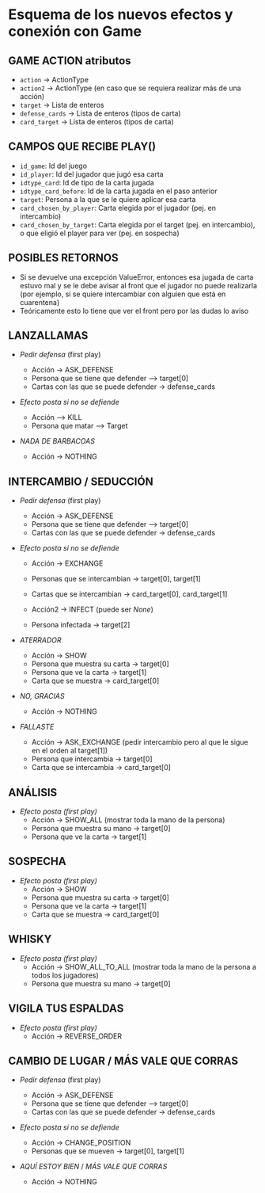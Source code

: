 # Esquema de los nuevos efectos y conexión con Game

## **GAME ACTION atributos**

- `action` -> ActionType
- `action2` -> ActionType (en caso que se requiera realizar más de una acción)
- `target` -> Lista de enteros
- `defense_cards` -> Lista de enteros (tipos de carta)
- `card_target` -> Lista de enteros (tipos de carta)

## CAMPOS QUE RECIBE PLAY()

- `id_game`: Id del juego
- `id_player`: Id del jugador que jugó esa carta
- `idtype_card`: Id de tipo de la carta jugada
- `idtype_card_before`: Id de la carta jugada en el paso anterior
- `target`: Persona a la que se le quiere aplicar esa carta
- `card_chosen_by_player`: Carta elegida por el jugador (pej. en intercambio)
- `card_chosen_by_target`: Carta elegida por el target (pej. en intercambio), o que eligió el player para ver (pej. en sospecha)

## **POSIBLES RETORNOS**

- Si se devuelve una excepción ValueError, entonces esa jugada de carta estuvo mal y se le debe avisar al front que el jugador no puede realizarla (por ejemplo, si se quiere intercambiar con alguien que está en cuarentena)
- Teóricamente esto lo tiene que ver el front pero por las dudas lo aviso

## **LANZALLAMAS**

- _Pedir defensa_ (first play)
    - Acción -> ASK_DEFENSE
    - Persona que se tiene que defender --> target[0]
    - Cartas con las que se puede defender -> defense_cards

- _Efecto posta si no se defiende_
    - Acción --> KILL
    - Persona que matar --> Target

- _NADA DE BARBACOAS_
    - Acción -> NOTHING

## **INTERCAMBIO / SEDUCCIÓN**

- _Pedir defensa_ (first play)
    - Acción -> ASK_DEFENSE
    - Persona que se tiene que defender --> target[0]
    - Cartas con las que se puede defender -> defense_cards

- _Efecto posta si no se defiende_
    - Acción -> EXCHANGE
    - Personas que se intercambian -> target[0], target[1]
    - Cartas que se intercambian -> card_target[0], card_target[1]

    - Acción2 -> INFECT (puede ser _None_)
    - Persona infectada -> target[2]

- _ATERRADOR_
    - Acción -> SHOW
    - Persona que muestra su carta -> target[0]
    - Persona que ve la carta -> target[1]
    - Carta que se muestra -> card_target[0]

- _NO, GRACIAS_
    - Acción -> NOTHING

- _FALLASTE_
    - Acción -> ASK_EXCHANGE (pedir intercambio pero al que le sigue en el orden al target[1])
    - Persona que intercambia -> target[0]
    - Carta que se intercambia -> card_target[0]

## **ANÁLISIS**

- _Efecto posta (first play)_
    - Acción -> SHOW_ALL (mostrar toda la mano de la persona)
    - Persona que muestra su mano -> target[0]
    - Persona que ve la carta -> target[1]

## **SOSPECHA**

- _Efecto posta (first play)_
    - Acción -> SHOW
    - Persona que muestra su carta -> target[0]
    - Persona que ve la carta -> target[1]
    - Carta que se muestra -> card_target[0]

## **WHISKY**

- _Efecto posta (first play)_
    - Acción -> SHOW_ALL_TO_ALL (mostrar toda la mano de la persona a todos los jugadores)
    - Persona que muestra su mano -> target[0]

## **VIGILA TUS ESPALDAS**

- _Efecto posta (first play)_
    - Acción -> REVERSE_ORDER

## **CAMBIO DE LUGAR / MÁS VALE QUE CORRAS**

- _Pedir defensa_ (first play)
    - Acción -> ASK_DEFENSE
    - Persona que se tiene que defender --> target[0]
    - Cartas con las que se puede defender -> defense_cards

- _Efecto posta si no se defiende_
    - Acción -> CHANGE_POSITION
    - Personas que se mueven -> target[0], target[1]

- _AQUÍ ESTOY BIEN_ / _MÁS VALE QUE CORRAS_
    - Acción -> NOTHING
